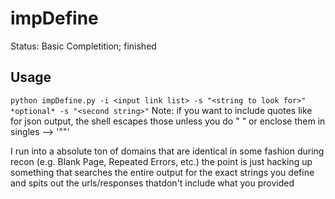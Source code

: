 # impDefine
Status: Basic Completition; finished

## Usage
`python impDefine.py -i <input link list> -s "<string to look for>" *optional* -s "<second string>"`
Note: if you want to include quotes like for json output, the shell escapes those unless you do \" \" or enclose them in singles -->  '""'

I run into a absolute ton of domains that are identical in some fashion during recon (e.g. Blank Page, Repeated Errors, etc.) the point is just hacking up something that searches the entire output for the exact strings you define and spits out the urls/responses thatdon't include what you provided 

